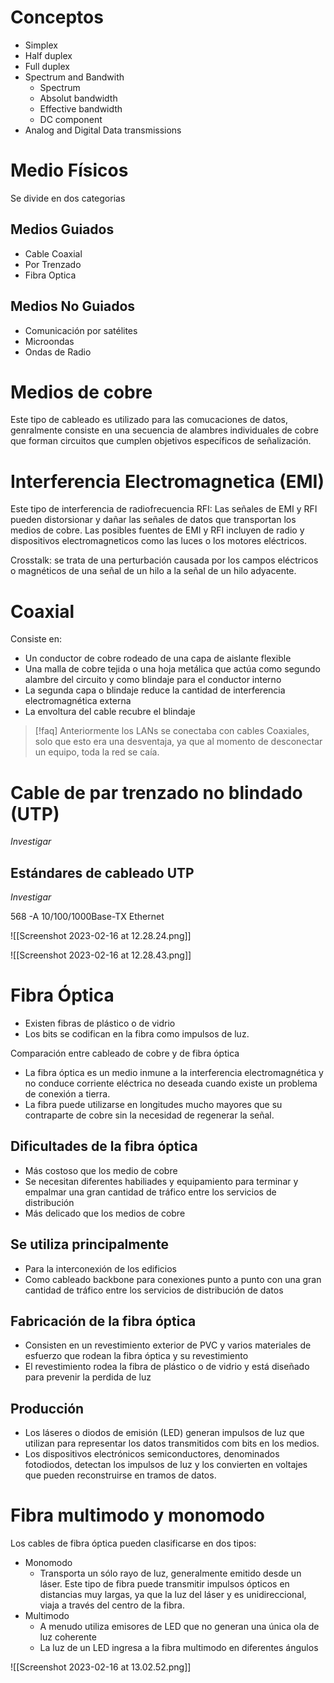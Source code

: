 
# Conceptos

* Simplex
* Half duplex
* Full duplex
* Spectrum and Bandwith 
	* Spectrum
	* Absolut bandwidth
	* Effective bandwidth
	* DC component
* Analog and Digital Data transmissions


# Medio Físicos

Se divide en dos categorias

## Medios Guiados

* Cable Coaxial 
* Por Trenzado
* Fibra Optica

## Medios No Guiados

* Comunicación por satélites
* Microondas
* Ondas de Radio

# Medios de cobre

Este tipo de cableado es utilizado para las comucaciones de datos, genralmente consiste en una secuencia de alambres individuales de cobre que forman circuitos que cumplen objetivos específicos de señalización.


# Interferencia Electromagnetica (EMI)

Este tipo de interferencia de radiofrecuencia RFI: Las señales de EMI y RFI pueden distorsionar
y dañar las señales de datos que transportan los medios de cobre. Las posibles fuentes de EMI y RFI incluyen de radio y dispositivos electromagneticos como las luces o los motores eléctricos.

Crosstalk: se trata de una perturbación causada por los campos eléctricos o magnéticos de una señal de un hilo a la señal de un hilo adyacente.



# Coaxial 

Consiste en:
* Un conductor de cobre rodeado de una capa de aislante flexible
* Una malla de cobre tejida o una hoja metálica que actúa como segundo alambre del circuito y como blindaje para el conductor interno
* La segunda capa o blindaje reduce la cantidad de interferencia electromagnética externa
* La envoltura del cable recubre el blindaje

> [!faq] Anteriormente los LANs se conectaba con cables Coaxiales, solo que esto era una desventaja, ya que al momento de desconectar un equipo, toda la red se caía.


# Cable de par trenzado no blindado (UTP)

*Investigar*


## Estándares de cableado UTP

*Investigar*


568 -A 10/100/1000Base-TX Ethernet

![[Screenshot 2023-02-16 at 12.28.24.png]]

![[Screenshot 2023-02-16 at 12.28.43.png]]

# Fibra Óptica

* Existen fibras de plástico o de vidrio
* Los bits se codifican en la fibra como impulsos de luz.

Comparación entre cableado de cobre y de fibra óptica

* La fibra óptica es un medio inmune a la interferencia electromagnética y no conduce corriente eléctrica no deseada cuando existe un problema de conexión a tierra.
* La fibra puede utilizarse en longitudes mucho mayores que su contraparte de cobre sin la necesidad de regenerar la señal.

## Dificultades de la fibra óptica

* Más costoso que los medio de cobre
* Se necesitan diferentes habiliades y equipamiento para terminar y empalmar una gran cantidad de tráfico entre los servicios de distribución
* Más delicado que los medios de cobre

## Se utiliza principalmente

* Para la interconexión de los edificios 
* Como cableado backbone para conexiones punto a punto con una gran cantidad de tráfico entre los servicios de distribución de datos

## Fabricación de la fibra óptica

* Consisten en un revestimiento exterior de PVC y varios materiales de esfuerzo que rodean la fibra óptica y su revestimiento
* El revestimiento rodea la fibra de plástico o de vidrio y está diseñado para prevenir la perdida de luz

## Producción 

* Los láseres o diodos de emisión (LED) generan impulsos de luz que utilizan para representar los datos transmitidos com bits en los medios.
* Los dispositivos electrónicos semiconductores, denominados fotodiodos, detectan los impulsos de luz y los convierten en voltajes que pueden reconstruirse en tramos de datos.

# Fibra multimodo y monomodo

Los cables de fibra óptica pueden clasificarse en dos tipos:

* Monomodo 
	* Transporta un sólo rayo de luz, generalmente emitido desde un láser. Este tipo de fibra puede transmitir impulsos ópticos en distancias muy largas, ya que la luz del láser y es unidireccional, viaja a través del centro de la fibra.
* Multimodo
	* A menudo utiliza emisores de LED que no generan una única ola de luz coherente
	* La luz de un LED ingresa a la fibra multimodo en diferentes ángulos


![[Screenshot 2023-02-16 at 13.02.52.png]]